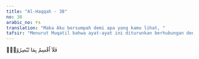 ```yaml
---
title: "Al-Haqqah - 38"
no: 38
arabic_no: ٣٨
translation: "Maka Aku bersumpah demi apa yang kamu lihat, "
tafsir: "Menurut Muqatil bahwa ayat-ayat ini diturunkan berhubungan dengan sikap para pemuka Quraisy ketika mendengar bacaan ayat-ayat Al-Qur'an, seperti perkataan al-Walid bin al-Mugirah bahwa sesungguhnya Muhammad seorang pesihir, perkataan Abu Jahal bahwa Muhammad seorang penyair, dan perkataan 'Uqbah bahwa Muhammad seorang tukang tenung. Ayat ini membantah perkataan-perkataan itu.\n\nAllah menegaskan kepada orang musyrik Mekah dengan bersumpah dengan makhluk-Nya, baik yang dapat dilihat, diketahui, dan dirasakan dengan pancaindra maupun tidak, bahwa Al-Qur'an yang diturunkan kepada Muhammad itu benar-benar wahyu dari-Nya. Al-Qur'an bukan perkataan Muhammad atau perkataan yang diada-adakan Muhammad kemudian dikatakan sebagai firman Allah.\n\nDari perkataan bima tubsirun (segala yang dapat kamu lihat) dapat dipahami bahwa sebenarnya orang musyrik Mekah seharusnya dapat meyakinkan bahwa Al-Qur'an itu berasal dari Allah, bukan buatan Muhammad. Hal ini berdasarkan pada pengetahuan yang ada pada mereka, seperti pengetahuan tentang Muhammad, pengetahuan tentang gaya bahasa dan keindahan bahasa Arab yang terdapat dalam Al-Qur'an, dan isi Al-Qur'an itu sendiri. Kemudian dari perkataan \"wama la tubsirun\" (dan apa yang tidak kamu lihat) dipahami bahwa banyak hal yang tidak diketahui oleh orang musyrik Mekah. Jika mereka mengetahui yang demikian itu, tentu akan dapat menambah keyakinan dan kepercayaan mereka kepada Muhammad."
---
```


فَلَآ اُقْسِمُ بِمَا تُبْصِرُوْنَۙ
